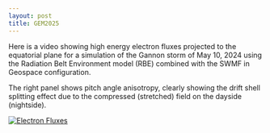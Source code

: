 ```yaml
---
layout: post
title: GEM2025
---
```


Here is a video showing high energy electron fluxes projected to the equatorial plane for a simulation of the Gannon storm of May 10, 2024 using the Radiation Belt Environment model (RBE) combined with the SWMF in Geospace configuration.

The right panel shows pitch angle anisotropy, clearly showing the drift shell splitting effect due to the compressed (stretched) field on the dayside (nightside).

[![Electron Fluxes](https://github.com/user-attachments/assets/76fc983e-809f-40c2-b00f-90b20b2a58ab)](https://github.com/user-attachments/assets/903fdf0f-980b-40b7-9588-02853c8cc33b)
